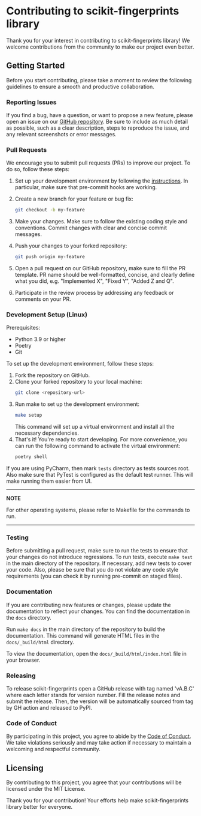# Contributing to scikit-fingerprints library

Thank you for your interest in contributing to scikit-fingerprints library! We welcome contributions from
the community to make our project even better.

## Getting Started

Before you start contributing, please take a moment to review the following guidelines to ensure a smooth and productive
collaboration.

### Reporting Issues

If you find a bug, have a question, or want to propose a new feature, please open an issue on
our [GitHub repository](https://github.com/scikit-fingerprints/scikit-fingerprints.git). Be sure to include as much detail as
possible, such as a clear description, steps to reproduce the issue, and any relevant screenshots or error messages.

### Pull Requests

We encourage you to submit pull requests (PRs) to improve our project. To do so, follow these steps:

1. Set up your development environment by following the [instructions](#development-setup-linux). In particular,
   make sure that pre-commit hooks are working.

2. Create a new branch for your feature or bug fix:
    ```bash
    git checkout -b my-feature

3. Make your changes. Make sure to follow the existing coding style and conventions.
   Commit changes with clear and concise commit messages.

4. Push your changes to your forked repository:
    ```bash
    git push origin my-feature

5. Open a pull request on our GitHub repository, make sure to fill the PR template.
   PR name should be well-formatted, concise, and clearly define what you did, e.g.
   "Implemented X", "Fixed Y", "Added Z and Q".

6. Participate in the review process by addressing any feedback or comments on your PR.

### Development Setup (Linux)

Prerequisites:

- Python 3.9 or higher
- Poetry
- Git

To set up the development environment, follow these steps:

1. Fork the repository on GitHub.
2. Clone your forked repository to your local machine:
   ```bash
   git clone <repository-url>
   ```
3. Run make to set up the development environment:
   ```bash
   make setup
   ```
   This command will set up a virtual environment and install all the necessary dependencies.
4. That's it! You're ready to start developing. For more convenience, you can run 
   the following command to activate the virtual environment:
   ```bash
   poetry shell
   ```

If you are using PyCharm, then mark `tests` directory as tests sources root. Also make sure that
PyTest is configured as the default test runner. This will make running them easier from UI.

---
**NOTE**

For other operating systems, please refer to Makefile for the commands to run.

---

### Testing

Before submitting a pull request, make sure to run the tests to ensure that your changes do not introduce
regressions.
To run tests, execute `make test` in the main directory of the repository.
If necessary, add new tests to cover your code. Also, please be sure that you do not violate any code style
requirements (you can check it by running pre-commit on staged files).

### Documentation

If you are contributing new features or changes, please update the documentation to reflect your changes. You can find
the documentation in the `docs` directory.

Run `make docs` in the main directory of the repository to build the documentation. This command will generate HTML
files in the `docs/_build/html` directory.

To view the documentation, open the `docs/_build/html/index.html` file in your browser.

### Releasing
To release scikit-fingerprints open a GitHub release with tag named 'vA.B.C'
where each letter stands for version number. Fill the release notes and submit the release. Then, the version will be automatically sourced from tag by GH action and released to PyPI.

### Code of Conduct

By participating in this project, you agree to abide by the [Code of Conduct](CODE_OF_CONDUCT.md). We take violations seriously and may take
action if necessary to maintain a welcoming and respectful community.

## Licensing

By contributing to this project, you agree that your contributions will be licensed under the MIT License.

Thank you for your contribution! Your efforts help make scikit-fingerprints library better for everyone.